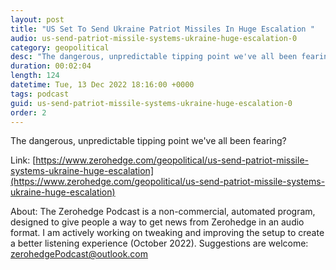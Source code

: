 ```yaml
---
layout: post
title: "US Set To Send Ukraine Patriot Missiles In Huge Escalation "
audio: us-send-patriot-missile-systems-ukraine-huge-escalation-0
category: geopolitical
desc: "The dangerous, unpredictable tipping point we've all been fearing?"
duration: 00:02:04
length: 124
datetime: Tue, 13 Dec 2022 18:16:00 +0000
tags: podcast
guid: us-send-patriot-missile-systems-ukraine-huge-escalation-0
order: 2
---
```

The dangerous, unpredictable tipping point we've all been fearing?

Link: [https://www.zerohedge.com/geopolitical/us-send-patriot-missile-systems-ukraine-huge-escalation](https://www.zerohedge.com/geopolitical/us-send-patriot-missile-systems-ukraine-huge-escalation)

About: The Zerohedge Podcast is a non-commercial, automated program, designed to give people a way to get news from Zerohedge in an audio format.  I am actively working on tweaking and improving the setup to create a better listening experience (October 2022).  Suggestions are welcome: [zerohedgePodcast@outlook.com](mailto:zerohedgePodcast@outlook.com)